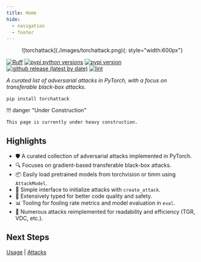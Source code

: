 ```yaml
---
title: Home
hide:
  - navigation
  - footer
---
```


<style>
  .md-typeset h1,
  .md-content__button {
    display: none;
  }
</style>

<figure markdown="1">
![torchattack](./images/torchattack.png){: style="width:600px"}
</figure>

[![Ruff](https://img.shields.io/endpoint?url=https://raw.githubusercontent.com/charliermarsh/ruff/main/assets/badge/v2.json)](https://github.com/astral-sh/ruff)
[![pypi python versions](https://img.shields.io/pypi/pyversions/torchattack.svg?labelColor=2D3339)](https://pypi.python.org/pypi/torchattack)
[![pypi version](https://img.shields.io/pypi/v/torchattack.svg?labelColor=2D3339)](https://pypi.python.org/pypi/torchattack)
[![github release (latest by date)](https://img.shields.io/github/v/release/spencerwooo/torchattack?labelColor=2D3339)](https://github.com/spencerwooo/torchattack/releases/latest)
[![lint](https://github.com/spencerwooo/torchattack/actions/workflows/ci.yml/badge.svg)](https://github.com/spencerwooo/torchattack/actions/workflows/ci.yml)

_A curated list of adversarial attacks in PyTorch, with a focus on transferable black-box attacks._

```shell
pip install torchattack
```

!!! danger "Under Construction"

    This page is currently under heavy construction.

## Highlights

- 🛡️ A curated collection of adversarial attacks implemented in PyTorch.
- 🔍 Focuses on gradient-based transferable black-box attacks.
- 📦 Easily load pretrained models from torchvision or timm using `AttackModel`.
- 🔄 Simple interface to initialize attacks with `create_attack`.
- 🔧 Extensively typed for better code quality and safety.
- 📊 Tooling for fooling rate metrics and model evaluation in `eval`.
- 🔁 Numerous attacks reimplemented for readability and efficiency (TGR, VDC, etc.).

## Next Steps

[Usage](./usage.md) | [Attacks](./attacks/index.md)
